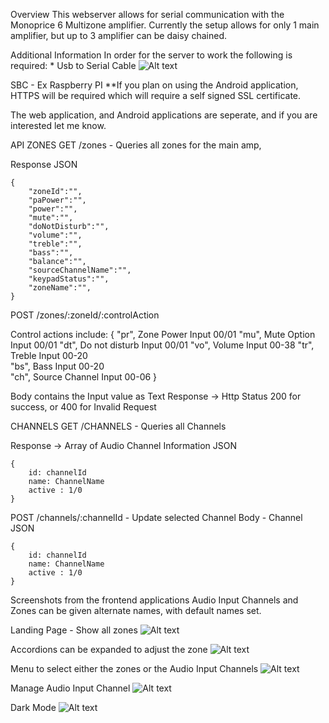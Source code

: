 Overview
This webserver allows for serial communication with the Monoprice 6 Multizone amplifier. Currently the setup allows for only 1 main amplifier, but up to 3 amplifier can be daisy chained.

Additional Information
In order for the server to work the following is required: \* Usb to Serial Cable 
![Alt text](./images/RS232.PNG?raw=true 'Rs232')

SBC - Ex Raspberry PI
\*\*If you plan on using the Android application, HTTPS will be required which will require a self signed SSL certificate.

The web application, and Android applications are seperate, and if you are interested let me know.

API
ZONES
GET /zones - Queries all zones for the main amp,

Response JSON

    {
        "zoneId":"",
        "paPower":"",
        "power":"",
        "mute":"",
        "doNotDisturb":"",
        "volume":"",
        "treble":"",
        "bass":"",
        "balance":"",
        "sourceChannelName":"",
        "keypadStatus":"",
        "zoneName":"",
    }


POST /zones/:zoneId/:controlAction

Control actions include:
{
    "pr", Zone Power Input 00/01
    "mu", Mute Option Input 00/01
    "dt", Do not disturb Input 00/01
    "vo", Volume Input 00-38
    "tr", Treble Input 00-20  
    "bs", Bass Input 00-20  
    "ch", Source Channel Input 00-06
}



Body contains the Input value as Text
Response -> Http Status 200 for success, or 400 for Invalid Request

CHANNELS
GET /CHANNELS - Queries all Channels

Response -> Array of Audio Channel Information
JSON

    {
        id: channelId
        name: ChannelName
        active : 1/0
    }

POST /channels/:channelId - Update selected Channel
Body - Channel JSON

    {
        id: channelId
        name: ChannelName
        active : 1/0
    }


Screenshots from the frontend applications 
Audio Input Channels and Zones can be given alternate names, with default names set. 

Landing Page - Show all zones 
![Alt text](./images/App_Landing_Page.png?raw=true 'Landing Page')

Accordions can be expanded to adjust the zone
![Alt text](./images/app_zone_expanded.png?raw=true 'Drop -down')

Menu to select either the zones or the Audio Input Channels
![Alt text](./images/menu_selection.png?raw=true 'Menu')

Manage Audio Input Channel 
![Alt text](./images/audio_inputs.png?raw=true 'Audio Channels')

Dark Mode
![Alt text](./images/dark_theme.PNG?raw=true 'Dark Mode')